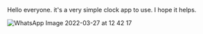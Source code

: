 Hello everyone.
it's a very simple clock app to use.
I hope it helps.

![WhatsApp Image 2022-03-27 at 12 42 17](https://user-images.githubusercontent.com/64931685/160275825-d714b6c5-30e6-4eec-ad2d-47c5e68dd5fb.jpeg)
